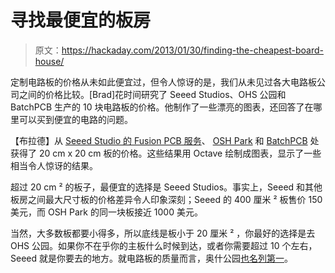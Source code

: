 # 寻找最便宜的板房

> 原文：<https://hackaday.com/2013/01/30/finding-the-cheapest-board-house/>

定制电路板的价格从未如此便宜过，但令人惊讶的是，我们从未见过各大电路板公司之间的价格比较。[Brad]花时间研究了 Seeed Studios、OHS 公园和 BatchPCB 生产的 10 块电路板的价格。他制作了一些漂亮的图表，还回答了在哪里可以买到便宜的电路的问题。

【布拉德】从 [Seeed Studio 的 Fusion PCB 服务](https://www.seeedstudio.com/fusion_pcb.html)、 [OSH Park](http://oshpark.com/) 和 [BatchPCB](https://www.batchpcb.com/) 处获得了 20 cm x 20 cm 板的价格。这些结果用 Octave 绘制成图表，显示了一些相当令人惊讶的结果。

超过 20 cm ² 的板子，最便宜的选择是 Seeed Studios。事实上，Seeed 和其他板房之间最大尺寸板的价格差异令人印象深刻；Seeed 的 400 厘米 ² 板售价 150 美元，而 OSH Park 的同一块板接近 1000 美元。

当然，大多数板都要小得多，所以底线是板小于 20 厘米 ² ，你最好的选择是去 OHS 公园。如果你不在乎你的主板什么时候到达，或者你需要超过 10 个左右，Seeed 就是你要去的地方。就电路板的质量而言，奥什公园[也名列第一](http://hackaday.com/2012/09/11/bed-of-nails-and-accuracy-in-pcb-manufacturing/)。